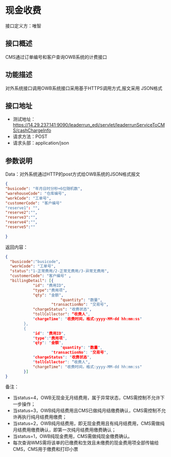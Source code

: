# 现金收费

接口定义方：唯智

## 接口概述

  CMS通过订单编号和客户查询OWB系统的计费接口
  
## 功能描述

  对外系统接口调用OWB系统接口采用基于HTTPS调用方式,报文采用 JSON格式

## 接口地址  
  
  * 测试地址：https://14.29.237.141:9090/leaderrun_edi/servlet/leaderrunServiceToCMS/cashChargeInfo
  * 请求方法：POST
  * 请求头部：application/json
  
## 参数说明
  
  Data：对外系统通过HTTP的post方式给OWB系统的JSON格式报文
  
  ```json
{
  "busicode": "年月日时分秒+6位随机数",   
  "warehouseCode": "仓库编号",
  "workCode": "工单号",
  "customerCode": "客户编号"
  "reserve1": "",
  "reserve2":"",
  "reserve3":"",
  "reserve4":"",
  "reserve5":""
	
}
```
  
返回内容：

```json
{
  "busicode":"busicode",
  "workCode": "工单号",
  "status":"1-正常费用/2-正常无费用/3-异常无费用",
  "customerCode": "客户编号" ,  
  "billingDetail": [{
			"id": "费用ID",
			"type":"费用项",
			"qty": "金额",
                        "quantity": "数量",
	                "transactionNo": "交易号",
			"chargeStatus": "收费状态",
			"tollCollector": “收费人",
			"chargeTime": "收费时间，格式:yyyy-MM-dd hh:mm:ss"
		},
		{
			"id": "费用ID",
			"type":"费用项",
			"qty": "金额",
                        "quantity": "数量",
	                "transactionNo": "交易号",
			"chargeStatus": "收费状态",
			"tollCollector": “收费人",
			"chargeTime": "收费时间，格式:yyyy-MM-dd hh:mm:ss"
		}]
}
```

备注：
 * 当status=4，OWB无现金无月结费用，属于异常状态，CMS需控制不允许下一步操作；
 * 当status=3，OWB纯月结费用且CMS已做纯月结缴费确认，CMS需控制不允许再执行纯月结费用缴费；
 * 当status=2，OWB纯月结费用，即无现金费用且有纯月结费用，CMS需做纯月结费用缴费确认，即第一次纯月结费用缴费确认；
 * 当status=1，OWB纯现金费用，CMS需做纯现金缴费确认。
 * 每次查询WMS需将该单的已缴费和生效且未缴费的现金费用项全部传输给CMS，CMS用于缴费和打印小票
